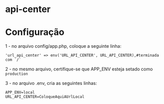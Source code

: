 # api-center

# Configuração

1 - no arquivo config/app.php, coloque a seguinte linha:

```
'url_api_center' => env('URL_API_CENTER', URL_API_CENTER),#terminada com `/`
```
2 - no mesmo arquivo, certifique-se que APP_ENV esteja setado como `production`

3 - no arquivo .env, cria as seguintes linhas:

```
APP_ENV=local
URL_API_CENTER=ColoqueAquiAUrlLocal
```